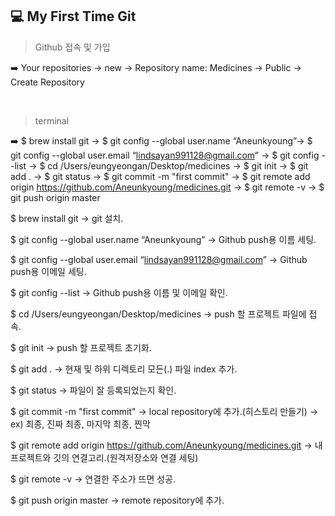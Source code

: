 ## 💻 My First Time Git

> Github 접속 및 가입

➡️ Your repositories → new → Repository name: Medicines → Public → Create Repository

<br>

> terminal

➡️ $ brew install git → $ git config --global user.name “Aneunkyoung”→ $ git config --global user.email “lindsayan991128@gmail.com” → $ git config --list → $ cd /Users/eungyeongan/Desktop/medicines → $ git init → $ git add . → $ git status → $ git commit -m "first commit" → $ git remote add origin https://github.com/Aneunkyoung/medicines.git → $ git remote -v → $ git push origin master 

$ brew install git → git 설치.

$ git config --global user.name “Aneunkyoung” → Github push용 이름 세팅.

$ git config --global user.email “lindsayan991128@gmail.com” → Github push용 이메일 세팅.

$ git config --list → Github push용 이름 및 이메일 확인.

$ cd /Users/eungyeongan/Desktop/medicines → push 할 프로젝트 파일에 접속.

$ git init → push 할 프로젝트 초기화.

$ git add . → 현재 및 하위 디렉토리 모든(.) 파일 index 추가.

$ git status → 파일이 잘 등록되었는지 확인.

$ git commit -m "first commit" → local repository에 추가.(히스토리 만들기) → ex) 최종, 진짜 최종, 마지막 최종, 찐막

$ git remote add origin https://github.com/Aneunkyoung/medicines.git → 내 프로젝트와 깃의 연결고리.(원격저장소와 연결 세팅)

$ git remote -v → 연결한 주소가 뜨면 성공.

$ git push origin master → remote repository에 추가.

